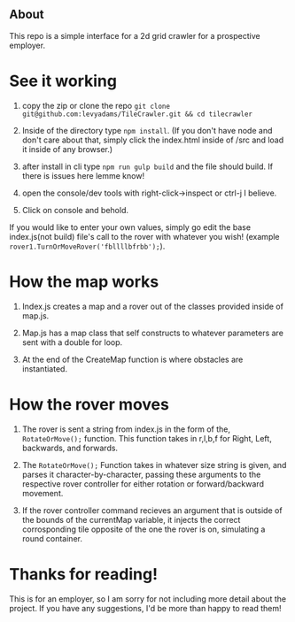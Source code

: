 ## About

This repo is a simple interface for a 2d grid crawler for a prospective employer.

# See it working

1. copy the zip or clone the repo ```git clone git@github.com:levyadams/TileCrawler.git && cd tilecrawler```

2. Inside of the directory type ```npm install```.
(If you don't have node and don't care about that, simply click the index.html inside of /src and load it inside of any browser.)

3. after install in cli type ```npm run gulp build``` and the file should build. If there is issues here lemme know!

4. open the console/dev tools with right-click->inspect or ctrl-j I believe. 

5. Click on console and behold.

If you would like to enter your own values, simply go edit the base index.js(not build) file's call to the rover with whatever you wish! (example ```rover1.TurnOrMoveRover('fbllllbfrbb');```).

# How the map works

1. Index.js creates a map and a rover out of the classes provided inside of map.js.

2. Map.js has a map class that self constructs to whatever parameters are sent with a double for loop.

3. At the end of the CreateMap function is where obstacles are instantiated.

# How the rover moves

1. The rover is sent a string from index.js in the form of the, ```RotateOrMove();``` function. This function takes in r,l,b,f for Right, Left, backwards, and forwards.

2. The ```RotateOrMove();``` Function takes in whatever size string is given, and parses it character-by-character, passing these arguments to the respective rover controller for either rotation or forward/backward movement.

3. If the rover controller command recieves an argument that is outside of the bounds of the currentMap variable, it injects the correct corrosponding tile opposite of the one the rover is on, simulating a round container.

# Thanks for reading!

This is for an employer, so I am sorry for not including more detail about the project. If you have any suggestions, I'd be more than happy to read them!


